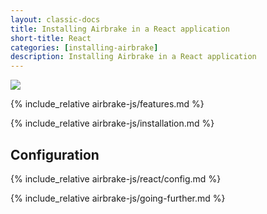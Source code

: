 ```yaml
---
layout: classic-docs
title: Installing Airbrake in a React application
short-title: React
categories: [installing-airbrake]
description: Installing Airbrake in a React application
---
```


![](https://s3.amazonaws.com/document-resources/jsbrakeman.png)

{% include_relative airbrake-js/features.md %}

{% include_relative airbrake-js/installation.md %}

## Configuration

{% include_relative airbrake-js/react/config.md %}

{% include_relative airbrake-js/going-further.md %}
